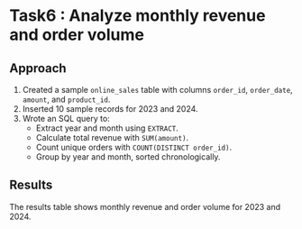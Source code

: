 # Task6 : Analyze monthly revenue and order volume

## Approach
1. Created a sample `online_sales` table with columns `order_id`, `order_date`, `amount`, and `product_id`.
2. Inserted 10 sample records for 2023 and 2024.
3. Wrote an SQL query to:
   - Extract year and month using `EXTRACT`.
   - Calculate total revenue with `SUM(amount)`.
   - Count unique orders with `COUNT(DISTINCT order_id)`.
   - Group by year and month, sorted chronologically.
   
## Results
The results table shows monthly revenue and order volume for 2023 and 2024.

